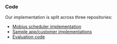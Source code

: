 ### Code

Our implementation is split across three repositories:
- [Mobius scheduler implementation](https://github.com/mobius-scheduler/mobius)
- [Sample app/customer implementations](https://github.com/mobius-scheduler/apps)
- [Evaluation code](https://github.com/mobius-scheduler/evaluation)

